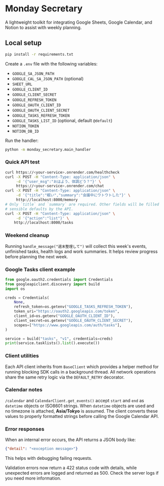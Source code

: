 # Monday Secretary

A lightweight toolkit for integrating Google Sheets, Google Calendar, and Notion to assist with weekly planning.

## Local setup

```bash
pip install -r requirements.txt
```

Create a `.env` file with the following variables:

- `GOOGLE_SA_JSON_PATH`
- `GOOGLE_CAL_SA_JSON_PATH` (optional)
- `SHEET_URL`
- `GOOGLE_CLIENT_ID`
- `GOOGLE_CLIENT_SECRET`
- `GOOGLE_REFRESH_TOKEN`
- `GOOGLE_OAUTH_CLIENT_ID`
- `GOOGLE_OAUTH_CLIENT_SECRET`
- `GOOGLE_TASKS_REFRESH_TOKEN`
- `GOOGLE_TASKS_LIST_ID` (optional, default `@default`)
- `NOTION_TOKEN`
- `NOTION_DB_ID`

Run the handler:

```bash
python -m monday_secretary.main_handler
```

### Quick API test

```bash
curl https://<your-service>.onrender.com/healthcheck
curl -X POST -H "Content-Type: application/json" \
     -d '{"user_msg":"おはよう、体調どう？"}' \
     https://<your-service>.onrender.com/chat
curl -X POST -H "Content-Type: application/json" \
     -d '{"title":"眠い","summary":"会議中にウトウトした"}' \
     http://localhost:8000/memory
# Only `title` and `summary` are required. Other fields will be filled with
# sensible defaults by the API.
curl -X POST -H "Content-Type: application/json" \
     -d '{"action":"list"}' \
    http://localhost:8000/tasks
```

### Weekend cleanup

Running `handle_message("週末整理して")` will collect this week's events,
unfinished tasks, health logs and work summaries. It helps review progress
before planning the next week.

### Google Tasks client example

```python
from google.oauth2.credentials import Credentials
from googleapiclient.discovery import build
import os

creds = Credentials(
    None,
    refresh_token=os.getenv("GOOGLE_TASKS_REFRESH_TOKEN"),
    token_uri="https://oauth2.googleapis.com/token",
    client_id=os.getenv("GOOGLE_OAUTH_CLIENT_ID"),
    client_secret=os.getenv("GOOGLE_OAUTH_CLIENT_SECRET"),
    scopes=["https://www.googleapis.com/auth/tasks"],
)

service = build("tasks", "v1", credentials=creds)
print(service.tasklists().list().execute())
```

### Client utilities

Each API client inherits from `BaseClient` which provides a helper
method for running blocking SDK calls in a background thread. All network
operations share the same retry logic via the `DEFAULT_RETRY` decorator.

### Calendar notes

`/calendar` and `CalendarClient.get_events()` accept `start` and `end` as
`datetime` objects or ISO8601 strings.  When `datetime` objects are used and no
timezone is attached, **Asia/Tokyo** is assumed.  The client converts these
values to properly formatted strings before calling the Google Calendar API.

### Error responses

When an internal error occurs, the API returns a JSON body like:

```json
{"detail": "<exception message>"}
```

This helps with debugging failing requests.

Validation errors now return a 422 status code with details, while unexpected
errors are logged and returned as 500. Check the server logs if you need more
information.
